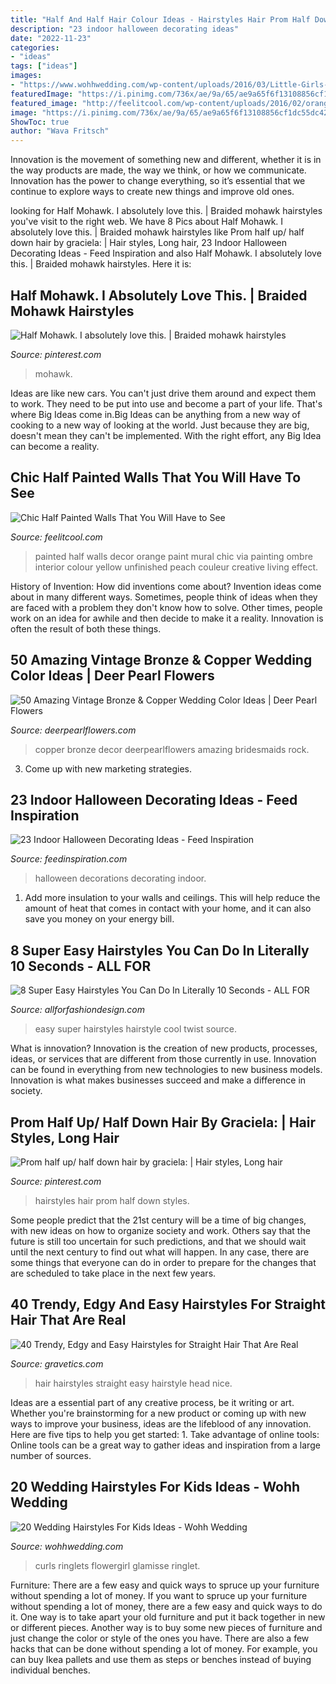 ```yaml
---
title: "Half And Half Hair Colour Ideas - Hairstyles Hair Prom Half Down Styles"
description: "23 indoor halloween decorating ideas"
date: "2022-11-23"
categories:
- "ideas"
tags: ["ideas"]
images:
- "https://www.wohhwedding.com/wp-content/uploads/2016/03/Little-Girls-Stylish-Wedding-Hairstyles.jpg"
featuredImage: "https://i.pinimg.com/736x/ae/9a/65/ae9a65f6f13108856cf1dc55dc42cac2--one-side-hairstyles-short-pixie-hairstyles.jpg"
featured_image: "http://feelitcool.com/wp-content/uploads/2016/02/orange-half-painted-wall-decor.jpg"
image: "https://i.pinimg.com/736x/ae/9a/65/ae9a65f6f13108856cf1dc55dc42cac2--one-side-hairstyles-short-pixie-hairstyles.jpg"
ShowToc: true
author: "Wava Fritsch"
---
```



Innovation is the movement of something new and different, whether it is in the way products are made, the way we think, or how we communicate. Innovation has the power to change everything, so it’s essential that we continue to explore ways to create new things and improve old ones.

	

		
looking for Half Mohawk. I absolutely love this. | Braided mohawk hairstyles you've visit to the right web. We have 8 Pics about Half Mohawk. I absolutely love this. | Braided mohawk hairstyles like Prom half up/ half down hair by graciela: | Hair styles, Long hair, 23 Indoor Halloween Decorating Ideas - Feed Inspiration and also Half Mohawk. I absolutely love this. | Braided mohawk hairstyles. Here it is:
		
    
## Half Mohawk. I Absolutely Love This. | Braided Mohawk Hairstyles

<img loading=lazy src="https://i.pinimg.com/736x/ae/9a/65/ae9a65f6f13108856cf1dc55dc42cac2--one-side-hairstyles-short-pixie-hairstyles.jpg" onerror="this.onerror=null;this.src='https://tse1.mm.bing.net/th?id=OIP.XcWbfuQKcgfDMi5kdhorzADLEy&amp;pid=15.1';" alt="Half Mohawk. I absolutely love this. | Braided mohawk hairstyles">

_Source: pinterest.com_

>mohawk. 

	

Ideas are like new cars. You can't just drive them around and expect them to work. They need to be put into use and become a part of your life. That's where Big Ideas come in.Big Ideas can be anything from a new way of cooking to a new way of looking at the world. Just because they are big, doesn't mean they can't be implemented. With the right effort, any Big Idea can become a reality.

    
## Chic Half Painted Walls That You Will Have To See

<img loading=lazy src="http://feelitcool.com/wp-content/uploads/2016/02/orange-half-painted-wall-decor.jpg" onerror="this.onerror=null;this.src='https://tse4.mm.bing.net/th?id=OIP.YUXhRwdpv8hayW_B_Auo_wHaKC&amp;pid=15.1';" alt="Chic Half Painted Walls That You Will Have to See">

_Source: feelitcool.com_

>painted half walls decor orange paint mural chic via painting ombre interior colour yellow unfinished peach couleur creative living effect. 

	

History of Invention: How did inventions come about?
Invention ideas come about in many different ways. Sometimes, people think of ideas when they are faced with a problem they don't know how to solve. Other times, people work on an idea for awhile and then decide to make it a reality. Innovation is often the result of both these things.

    
## 50 Amazing Vintage Bronze &amp; Copper Wedding Color Ideas | Deer Pearl Flowers

<img loading=lazy src="http://www.deerpearlflowers.com/wp-content/uploads/2015/01/Vintage-Copper-Wedding-Color-Ideas.jpg" onerror="this.onerror=null;this.src='https://tse4.mm.bing.net/th?id=OIP.SZtmFeVgvb-WadYVETWIdgHaQT&amp;pid=15.1';" alt="50 Amazing Vintage Bronze &amp; Copper Wedding Color Ideas | Deer Pearl Flowers">

_Source: deerpearlflowers.com_

>copper bronze decor deerpearlflowers amazing bridesmaids rock. 

	

3. Come up with new marketing strategies.

    
## 23 Indoor Halloween Decorating Ideas - Feed Inspiration

<img loading=lazy src="http://feedinspiration.com/wp-content/uploads/2016/09/Halloween-Decorations-Idea.jpg" onerror="this.onerror=null;this.src='https://tse3.mm.bing.net/th?id=OIP.MIilz47pQoeSUfLsoZLxSgHaLS&amp;pid=15.1';" alt="23 Indoor Halloween Decorating Ideas - Feed Inspiration">

_Source: feedinspiration.com_

>halloween decorations decorating indoor. 

	

1. Add more insulation to your walls and ceilings. This will help reduce the amount of heat that comes in contact with your home, and it can also save you money on your energy bill.

    
## 8 Super Easy Hairstyles You Can Do In Literally 10 Seconds - ALL FOR

<img loading=lazy src="https://allforfashiondesign.com/wp-content/uploads/2015/03/tx-19.jpg" onerror="this.onerror=null;this.src='https://tse4.mm.bing.net/th?id=OIP.rn0PXQlZ0P7E5EswipyNMgHaLH&amp;pid=15.1';" alt="8 Super Easy Hairstyles You Can Do In Literally 10 Seconds - ALL FOR">

_Source: allforfashiondesign.com_

>easy super hairstyles hairstyle cool twist source. 

	

What is innovation?
Innovation is the creation of new products, processes, ideas, or services that are different from those currently in use. Innovation can be found in everything from new technologies to new business models. Innovation is what makes businesses succeed and make a difference in society.

    
## Prom Half Up/ Half Down Hair By Graciela: | Hair Styles, Long Hair

<img loading=lazy src="https://i.pinimg.com/736x/1f/9d/6a/1f9d6a38e94200f4218b33f457a702e2--twisted-hairstyles-top-hairstyles.jpg" onerror="this.onerror=null;this.src='https://tse3.mm.bing.net/th?id=OIP.MUWjZTGLmN2wsMhpvnjvQwHaJ3&amp;pid=15.1';" alt="Prom half up/ half down hair by graciela: | Hair styles, Long hair">

_Source: pinterest.com_

>hairstyles hair prom half down styles. 

	

Some people predict that the 21st century will be a time of big changes, with new ideas on how to organize society and work. Others say that the future is still too uncertain for such predictions, and that we should wait until the next century to find out what will happen. In any case, there are some things that everyone can do in order to prepare for the changes that are scheduled to take place in the next few years.

    
## 40 Trendy, Edgy And Easy Hairstyles For Straight Hair That Are Real

<img loading=lazy src="https://www.gravetics.com/wp-content/uploads/2017/05/Nice-Hairstyle-Idea.jpg" onerror="this.onerror=null;this.src='https://tse1.mm.bing.net/th?id=OIP.2wmndAb8tq2vnOsw3aHblQHaLJ&amp;pid=15.1';" alt="40 Trendy, Edgy and Easy Hairstyles for Straight Hair That Are Real">

_Source: gravetics.com_

>hair hairstyles straight easy hairstyle head nice. 

	

Ideas are a essential part of any creative process, be it writing or art. Whether you're brainstorming for a new product or coming up with new ways to improve your business, ideas are the lifeblood of any innovation. Here are five tips to help you get started: 1. Take advantage of online tools: Online tools can be a great way to gather ideas and inspiration from a large number of sources.

    
## 20 Wedding Hairstyles For Kids Ideas - Wohh Wedding

<img loading=lazy src="https://www.wohhwedding.com/wp-content/uploads/2016/03/Little-Girls-Stylish-Wedding-Hairstyles.jpg" onerror="this.onerror=null;this.src='https://tse3.mm.bing.net/th?id=OIP.K3plJPKjpal0okVO1F538wHaLC&amp;pid=15.1';" alt="20 Wedding Hairstyles For Kids Ideas - Wohh Wedding">

_Source: wohhwedding.com_

>curls ringlets flowergirl glamisse ringlet. 

	

Furniture: There are a few easy and quick ways to spruce up your furniture without spending a lot of money.
If you want to spruce up your furniture without spending a lot of money, there are a few easy and quick ways to do it. One way is to take apart your old furniture and put it back together in new or different pieces. Another way is to buy some new pieces of furniture and just change the color or style of the ones you have. There are also a few hacks that can be done without spending a lot of money. For example, you can buy Ikea pallets and use them as steps or benches instead of buying individual benches.

